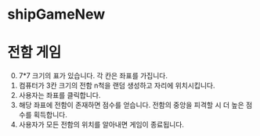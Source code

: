 # shipGameNew

# 전함 게임
0. 7*7 크기의 표가 있습니다. 각 칸은 좌표를 가집니다.
1. 컴퓨터가 3칸 크기의 전함 n척을 랜덤 생성하고 자리에 위치시킵니다. 
2. 사용자는 좌표를 클릭합니다. 
3. 해당 좌표에 전함이 존재하면 점수를 얻습니다. 전함의 중앙을 피격할 시 더 높은 점수를 획득합니다. 
4. 사용자가 모든 전함의 위치를 알아내면 게임이 종료됩니다.